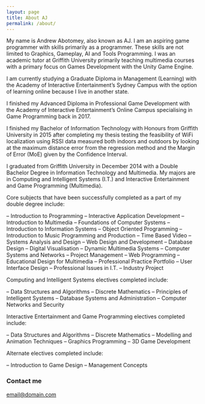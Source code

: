 ```yaml
---
layout: page
title: About AJ
permalink: /about/
---
```


My name is Andrew Abotomey, also known as AJ. I am an aspiring game programmer with skills primarily as a programmer. These skills are not limited to Graphics, Gameplay, AI and Tools Programming.  I was an academic tutor at Griffith University primarily teaching multimedia courses with a primary focus on Games Development with the Unity Game Engine.

I am currently studying a Graduate Diploma in Management (Learning) with the Academy of Interactive Entertainment’s Sydney Campus with the option of learning online because I live in another state.

I finished my Advanced Diploma in Professional Game Development with the Academy of Interactive Entertainment’s Online Campus specialising in Game Programming back in 2017.

I finished my Bachelor of Information Technology with Honours from Griffith University in 2015 after completing my thesis testing the feasibility of WiFi localization using RSSI data measured both indoors and outdoors by looking at the maximum distance error from the regression method and the Margin of Error (MoE) given by the Confidence Interval.

I graduated from Griffith University in December 2014 with a Double Bachelor Degree in Information Technology and Multimedia.  My majors are in Computing and Intelligent Systems (I.T.) and Interactive Entertainment and Game Programming (Multimedia).

Core subjects that have been successfully completed as a part of my double degree include:

– Introduction to Programming
– Interactive Application Development
– Introduction to Multimedia
– Foundations of Computer Systems
– Introduction to Information Systems
– Object Oriented Programming
– Introduction to Music Programming and Production
– Time Based Video
– Systems Analysis and Design
– Web Design and Development
– Database Design
– Digital Visualisation
– Dynamic Multimedia Systems
– Computer Systems and Networks
– Project Management
– Web Programming
– Educational Design for Multimedia
– Professional Practice Portfolio
– User Interface Design
– Professional Issues in I.T.
– Industry Project

Computing and Intelligent Systems electives completed include:

– Data Structures and Algorithms
– Discrete Mathematics
– Principles of Intelligent Systems
– Database Systems and Administration
– Computer Networks and Security

Interactive Entertainment and Game Programming electives completed include:

– Data Structures and Algorithms
– Discrete Mathematics
– Modelling and Animation Techniques
– Graphics Programming
– 3D Game Development

Alternate electives completed include:

– Introduction to Game Design
– Management Concepts

### Contact me

[email@domain.com](mailto:email@domain.com)